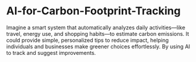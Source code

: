 # AI-for-Carbon-Footprint-Tracking
 Imagine a smart system that automatically analyzes daily activities—like travel, energy use, and shopping habits—to estimate carbon emissions. It could provide simple, personalized tips to reduce impact, helping individuals and businesses make greener choices effortlessly. By using AI to track and suggest improvements.
